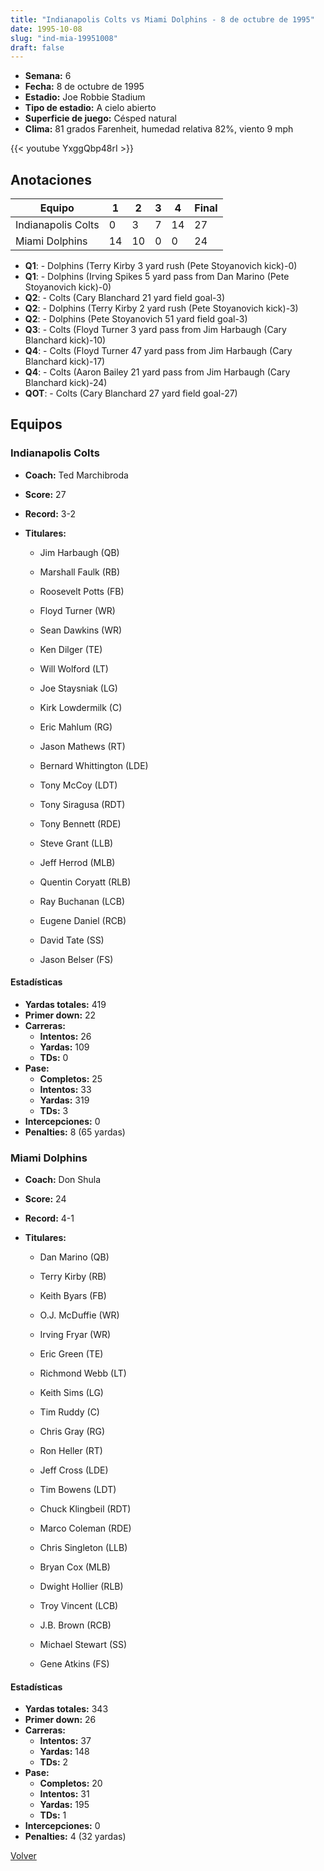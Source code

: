 ```yaml
---
title: "Indianapolis Colts vs Miami Dolphins - 8 de octubre de 1995"
date: 1995-10-08
slug: "ind-mia-19951008"
draft: false
---
```


- **Semana:** 6
- **Fecha:** 8 de octubre de 1995
- **Estadio:** Joe Robbie Stadium
- **Tipo de estadio:** A cielo abierto
- **Superficie de juego:** Césped natural
- **Clima:** 81 grados Farenheit, humedad relativa 82%, viento 9 mph


{{< youtube YxggQbp48rI >}}


## Anotaciones
| Equipo | 1 | 2 | 3 | 4 | Final |
|--------|---|---|---|---|-------|
| Indianapolis Colts  | 0 | 3 | 7 | 14  | 27 |
| Miami Dolphins  | 14 | 10 | 0 | 0  | 24 |
- **Q1**:  - Dolphins (Terry Kirby 3 yard rush (Pete Stoyanovich kick)-0)
- **Q1**:  - Dolphins (Irving Spikes 5 yard pass from Dan Marino (Pete Stoyanovich kick)-0)
- **Q2**:  - Colts (Cary Blanchard 21 yard field goal-3)
- **Q2**:  - Dolphins (Terry Kirby 2 yard rush (Pete Stoyanovich kick)-3)
- **Q2**:  - Dolphins (Pete Stoyanovich 51 yard field goal-3)
- **Q3**:  - Colts (Floyd Turner 3 yard pass from Jim Harbaugh (Cary Blanchard kick)-10)
- **Q4**:  - Colts (Floyd Turner 47 yard pass from Jim Harbaugh (Cary Blanchard kick)-17)
- **Q4**:  - Colts (Aaron Bailey 21 yard pass from Jim Harbaugh (Cary Blanchard kick)-24)
- **QOT**:  - Colts (Cary Blanchard 27 yard field goal-27)


## Equipos


### Indianapolis Colts
* **Coach:** Ted Marchibroda
* **Score:** 27
* **Record:** 3-2
* **Titulares:** 

  * Jim Harbaugh (QB) 

  * Marshall Faulk (RB) 

  * Roosevelt Potts (FB) 

  * Floyd Turner (WR) 

  * Sean Dawkins (WR) 

  * Ken Dilger (TE) 

  * Will Wolford (LT) 

  * Joe Staysniak (LG) 

  * Kirk Lowdermilk (C) 

  * Eric Mahlum (RG) 

  * Jason Mathews (RT) 

  * Bernard Whittington (LDE) 

  * Tony McCoy (LDT) 

  * Tony Siragusa (RDT) 

  * Tony Bennett (RDE) 

  * Steve Grant (LLB) 

  * Jeff Herrod (MLB) 

  * Quentin Coryatt (RLB) 

  * Ray Buchanan (LCB) 

  * Eugene Daniel (RCB) 

  * David Tate (SS) 

  * Jason Belser (FS) 

#### Estadísticas
* **Yardas totales:** 419
* **Primer down:** 22
* **Carreras:**
  * **Intentos:** 26
  * **Yardas:** 109
  * **TDs:** 0
* **Pase:**
  * **Completos:** 25
  * **Intentos:** 33
  * **Yardas:** 319
  * **TDs:** 3
* **Intercepciones:** 0
* **Penalties:** 8 (65 yardas)

### Miami Dolphins
* **Coach:** Don Shula
* **Score:** 24
* **Record:** 4-1
* **Titulares:** 

  * Dan Marino (QB) 

  * Terry Kirby (RB) 

  * Keith Byars (FB) 

  * O.J. McDuffie (WR) 

  * Irving Fryar (WR) 

  * Eric Green (TE) 

  * Richmond Webb (LT) 

  * Keith Sims (LG) 

  * Tim Ruddy (C) 

  * Chris Gray (RG) 

  * Ron Heller (RT) 

  * Jeff Cross (LDE) 

  * Tim Bowens (LDT) 

  * Chuck Klingbeil (RDT) 

  * Marco Coleman (RDE) 

  * Chris Singleton (LLB) 

  * Bryan Cox (MLB) 

  * Dwight Hollier (RLB) 

  * Troy Vincent (LCB) 

  * J.B. Brown (RCB) 

  * Michael Stewart (SS) 

  * Gene Atkins (FS) 

#### Estadísticas
* **Yardas totales:** 343
* **Primer down:** 26
* **Carreras:**
  * **Intentos:** 37
  * **Yardas:** 148
  * **TDs:** 2
* **Pase:**
  * **Completos:** 20
  * **Intentos:** 31
  * **Yardas:** 195
  * **TDs:** 1
* **Intercepciones:** 0
* **Penalties:** 4 (32 yardas)


[Volver](/historia/1995)
